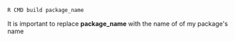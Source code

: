 ```bash
R CMD build package_name
```

It is important to replace **package_name** with the name of of my package's name


